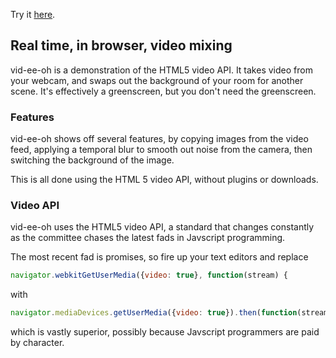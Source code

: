 Try it [here](https://donomii.github.io/vid-ee-oh/testvid.html).

## Real time, in browser, video mixing

vid-ee-oh is a demonstration of the HTML5 video API.  It takes video from your webcam, and swaps out the background of your room for another scene.  It's effectively a greenscreen, but you don't need the greenscreen.

### Features

vid-ee-oh shows off several features, by copying images from the video feed, applying a temporal blur to smooth out noise from  the camera, then switching the background of the image.

This is all done using the HTML 5 video API, without plugins or downloads.

### Video API

vid-ee-oh uses the HTML5 video API, a standard that changes constantly as the committee chases the latest fads in Javscript programming.

The most recent fad is promises, so fire up your text editors and replace 

```javascript
navigator.webkitGetUserMedia({video: true}, function(stream) {
```
with

```javascript
navigator.mediaDevices.getUserMedia({video: true}).then(function(stream) {
```

which is vastly superior, possibly because Javscript programmers are paid by character.
